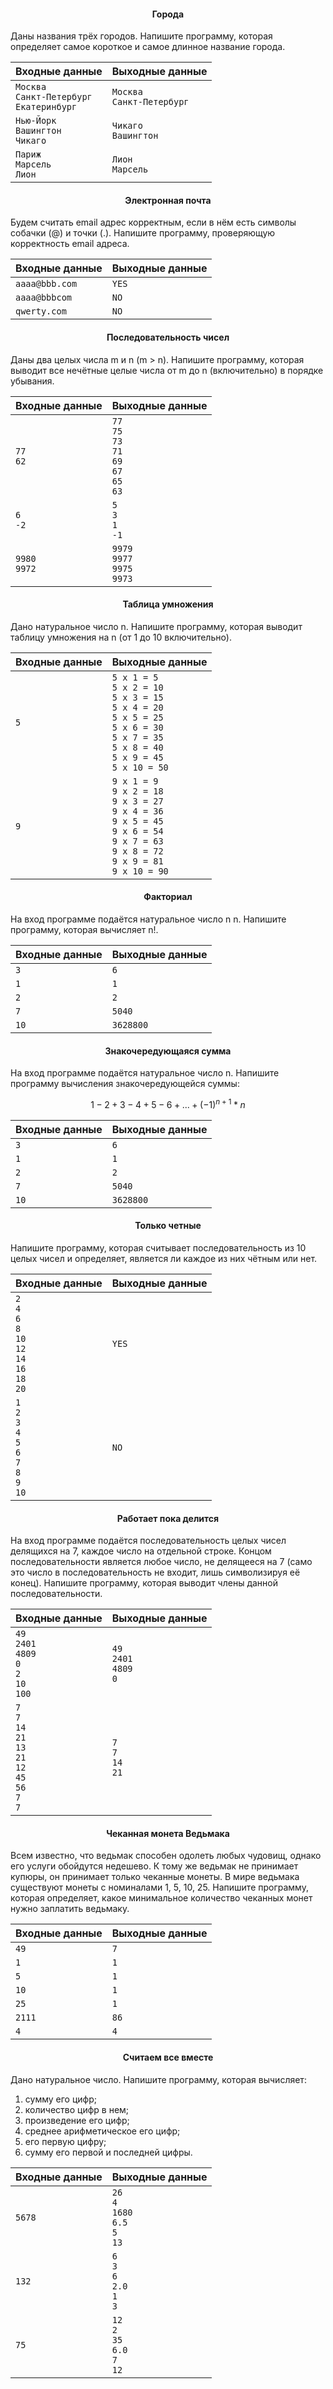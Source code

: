 <h4 align="center">Города</h4>
<p>Даны названия трёх городов. Напишите программу, которая определяет самое короткое и самое длинное название города.</p>

Входные данные | Выходные данные
---------------|-----------------|
`Москва`<br>`Санкт-Петербург`<br>`Екатеринбург` | `Москва`<br>`Санкт-Петербург`
`Нью-Йорк`<br>`Вашингтон`<br>`Чикаго` | `Чикаго`<br>`Вашингтон`
`Париж`<br>`Марсель`<br>`Лион` | `Лион`<br>`Марсель`

<h4 align="center">Электронная почта</h4>
<p>Будем считать email адрес корректным, если в нём есть символы собачки (@) и точки (.). Напишите программу, проверяющую корректность email адреса.</p>

Входные данные | Выходные данные
---------------|-----------------|
`aaaa@bbb.com` | `YES`
`aaaa@bbbcom` | `NO`
`qwerty.com` | `NO`

<h4 align="center">Последовательность чисел</h4>
<p>Даны два целых числа m и n (m > n). Напишите программу, которая выводит все нечётные целые числа от m до n (включительно) в порядке убывания.</p>

Входные данные | Выходные данные
---------------|-----------------|
`77`<br>`62` | `77`<br>`75`<br>`73`<br>`71`<br>`69`<br>`67`<br>`65`<br>`63`
`6`<br>`-2` | `5`<br>`3`<br>`1`<br>`-1`
`9980`<br>`9972` | `9979`<br>`9977`<br>`9975`<br>`9973`

<h4 align="center">Таблица умножения</h4>
<p>Дано натуральное число n. Напишите программу, которая выводит таблицу умножения на n (от 1 до 10 включительно).</p>

Входные данные | Выходные данные
---------------|-----------------|
`5` | `5 x 1 = 5`<br>`5 x 2 = 10`<br>`5 x 3 = 15`<br>`5 x 4 = 20`<br>`5 x 5 = 25`<br>`5 x 6 = 30`<br>`5 x 7 = 35`<br>`5 x 8 = 40`<br>`5 x 9 = 45`<br>`5 x 10 = 50`
`9` | `9 x 1 = 9`<br>`9 x 2 = 18`<br>`9 x 3 = 27`<br>`9 x 4 = 36`<br>`9 x 5 = 45`<br>`9 x 6 = 54`<br>`9 x 7 = 63`<br>`9 x 8 = 72`<br>`9 x 9 = 81`<br>`9 x 10 = 90`

<h4 align="center">Факториал</h4>
<p>На вход программе подаётся натуральное число n n. Напишите программу, которая вычисляет n!.</p>

Входные данные | Выходные данные
---------------|-----------------|
`3` | `6`
`1` | `1`
`2` | `2`
`7` | `5040`
`10` | `3628800`

<h4 align="center">Знакочередующаяся сумма</h4>
<p>На вход программе подаётся натуральное число n. Напишите программу вычисления знакочередующейся суммы:</p>

```math
1 - 2 + 3 - 4 + 5 - 6 + ... + (-1)^{n+1} * n
```

Входные данные | Выходные данные
---------------|-----------------|
`3` | `6`
`1` | `1`
`2` | `2`
`7` | `5040`
`10` | `3628800`

<h4 align="center">Только четные</h4>
<p>Напишите программу, которая считывает последовательность из 10 целых чисел и определяет, является ли каждое из них чётным или нет.</p>

Входные данные | Выходные данные
---------------|-----------------|
`2`<br>`4`<br>`6`<br>`8`<br>`10`<br>`12`<br>`14`<br>`16`<br>`18`<br>`20` | `YES`
`1`<br>`2`<br>`3`<br>`4`<br>`5`<br>`6`<br>`7`<br>`8`<br>`9`<br>`10` | `NO`

<h4 align="center">Работает пока делится</h4>
<p>На вход программе подаётся последовательность целых чисел делящихся на 7, каждое число на отдельной строке. Концом последовательности является любое число, не делящееся на 7 (само это число в последовательность не входит, лишь символизируя её конец). Напишите программу, которая выводит члены данной последовательности.</p>

Входные данные | Выходные данные
---------------|-----------------|
`49`<br>`2401`<br>`4809`<br>`0`<br>`2`<br>`10`<br>`100` | `49`<br>`2401`<br>`4809`<br>`0`
`7`<br>`7`<br>`14`<br>`21`<br>`13`<br>`21`<br>`12`<br>`45`<br>`56`<br>`7`<br>`7` | `7`<br>`7`<br>`14`<br>`21`

<h4 align="center">Чеканная монета Ведьмака</h4>
<p>Всем известно, что ведьмак способен одолеть любых чудовищ, однако его услуги обойдутся недешево. К тому же ведьмак не принимает купюры, он принимает только чеканные монеты. В мире ведьмака существуют монеты с номиналами 1, 5, 10, 25. Напишите программу, которая определяет, какое минимальное количество чеканных монет нужно заплатить ведьмаку.</p>

Входные данные | Выходные данные
---------------|-----------------|
`49` | `7`
`1` | `1`
`5` | `1`
`10` | `1`
`25` | `1`
`2111` | `86`
`4` | `4`

<h4 align="center">Считаем все вместе</h4>
<p>Дано натуральное число. Напишите программу, которая вычисляет:</p>

1. сумму его цифр;
2. количество цифр в нем;
3. произведение его цифр;
4. среднее арифметическое его цифр;
5. его первую цифру;
6. сумму его первой и последней цифры.

Входные данные | Выходные данные
---------------|-----------------|
`5678` | `26`<br>`4`<br>`1680`<br>`6.5`<br>`5`<br>`13`
`132` | `6`<br>`3`<br>`6`<br>`2.0`<br>`1`<br>`3`
`75` | `12`<br>`2`<br>`35`<br>`6.0`<br>`7`<br>`12`
